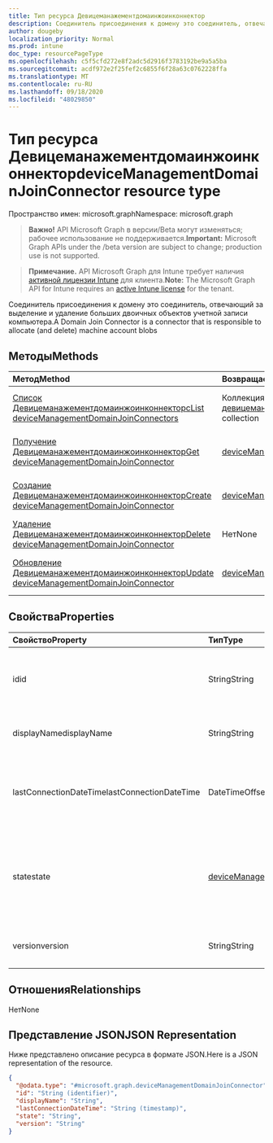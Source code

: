 ```yaml
---
title: Тип ресурса Девицеманажементдомаинжоинконнектор
description: Соединитель присоединения к домену это соединитель, отвечающий за выделение и удаление больших двоичных объектов учетной записи компьютера.
author: dougeby
localization_priority: Normal
ms.prod: intune
doc_type: resourcePageType
ms.openlocfilehash: c5f5cfd272e8f2adc5d2916f3783192be9a5a5ba
ms.sourcegitcommit: acdf972e2f25fef2c6855f6f28a63c0762228ffa
ms.translationtype: MT
ms.contentlocale: ru-RU
ms.lasthandoff: 09/18/2020
ms.locfileid: "48029850"
---
```

# <a name="devicemanagementdomainjoinconnector-resource-type"></a><span data-ttu-id="3da7e-103">Тип ресурса Девицеманажементдомаинжоинконнектор</span><span class="sxs-lookup"><span data-stu-id="3da7e-103">deviceManagementDomainJoinConnector resource type</span></span>

<span data-ttu-id="3da7e-104">Пространство имен: microsoft.graph</span><span class="sxs-lookup"><span data-stu-id="3da7e-104">Namespace: microsoft.graph</span></span>

> <span data-ttu-id="3da7e-105">**Важно!** API Microsoft Graph в версии/Beta могут изменяться; рабочее использование не поддерживается.</span><span class="sxs-lookup"><span data-stu-id="3da7e-105">**Important:** Microsoft Graph APIs under the /beta version are subject to change; production use is not supported.</span></span>

> <span data-ttu-id="3da7e-106">**Примечание.** API Microsoft Graph для Intune требует наличия [активной лицензии Intune](https://go.microsoft.com/fwlink/?linkid=839381) для клиента.</span><span class="sxs-lookup"><span data-stu-id="3da7e-106">**Note:** The Microsoft Graph API for Intune requires an [active Intune license](https://go.microsoft.com/fwlink/?linkid=839381) for the tenant.</span></span>

<span data-ttu-id="3da7e-107">Соединитель присоединения к домену это соединитель, отвечающий за выделение и удаление больших двоичных объектов учетной записи компьютера.</span><span class="sxs-lookup"><span data-stu-id="3da7e-107">A Domain Join Connector is a connector that is responsible to allocate (and delete) machine account blobs</span></span>

## <a name="methods"></a><span data-ttu-id="3da7e-108">Методы</span><span class="sxs-lookup"><span data-stu-id="3da7e-108">Methods</span></span>
|<span data-ttu-id="3da7e-109">Метод</span><span class="sxs-lookup"><span data-stu-id="3da7e-109">Method</span></span>|<span data-ttu-id="3da7e-110">Возвращаемый тип</span><span class="sxs-lookup"><span data-stu-id="3da7e-110">Return Type</span></span>|<span data-ttu-id="3da7e-111">Описание</span><span class="sxs-lookup"><span data-stu-id="3da7e-111">Description</span></span>|
|:---|:---|:---|
|[<span data-ttu-id="3da7e-112">Список Девицеманажементдомаинжоинконнекторс</span><span class="sxs-lookup"><span data-stu-id="3da7e-112">List deviceManagementDomainJoinConnectors</span></span>](../api/intune-odj-devicemanagementdomainjoinconnector-list.md)|<span data-ttu-id="3da7e-113">Коллекция [девицеманажементдомаинжоинконнектор](../resources/intune-odj-devicemanagementdomainjoinconnector.md)</span><span class="sxs-lookup"><span data-stu-id="3da7e-113">[deviceManagementDomainJoinConnector](../resources/intune-odj-devicemanagementdomainjoinconnector.md) collection</span></span>|<span data-ttu-id="3da7e-114">Список свойств и связей объектов [девицеманажементдомаинжоинконнектор](../resources/intune-odj-devicemanagementdomainjoinconnector.md) .</span><span class="sxs-lookup"><span data-stu-id="3da7e-114">List properties and relationships of the [deviceManagementDomainJoinConnector](../resources/intune-odj-devicemanagementdomainjoinconnector.md) objects.</span></span>|
|[<span data-ttu-id="3da7e-115">Получение Девицеманажементдомаинжоинконнектор</span><span class="sxs-lookup"><span data-stu-id="3da7e-115">Get deviceManagementDomainJoinConnector</span></span>](../api/intune-odj-devicemanagementdomainjoinconnector-get.md)|[<span data-ttu-id="3da7e-116">deviceManagementDomainJoinConnector</span><span class="sxs-lookup"><span data-stu-id="3da7e-116">deviceManagementDomainJoinConnector</span></span>](../resources/intune-odj-devicemanagementdomainjoinconnector.md)|<span data-ttu-id="3da7e-117">Чтение свойств и связей объекта [девицеманажементдомаинжоинконнектор](../resources/intune-odj-devicemanagementdomainjoinconnector.md) .</span><span class="sxs-lookup"><span data-stu-id="3da7e-117">Read properties and relationships of the [deviceManagementDomainJoinConnector](../resources/intune-odj-devicemanagementdomainjoinconnector.md) object.</span></span>|
|[<span data-ttu-id="3da7e-118">Создание Девицеманажементдомаинжоинконнектор</span><span class="sxs-lookup"><span data-stu-id="3da7e-118">Create deviceManagementDomainJoinConnector</span></span>](../api/intune-odj-devicemanagementdomainjoinconnector-create.md)|[<span data-ttu-id="3da7e-119">deviceManagementDomainJoinConnector</span><span class="sxs-lookup"><span data-stu-id="3da7e-119">deviceManagementDomainJoinConnector</span></span>](../resources/intune-odj-devicemanagementdomainjoinconnector.md)|<span data-ttu-id="3da7e-120">Создание нового объекта [девицеманажементдомаинжоинконнектор](../resources/intune-odj-devicemanagementdomainjoinconnector.md) .</span><span class="sxs-lookup"><span data-stu-id="3da7e-120">Create a new [deviceManagementDomainJoinConnector](../resources/intune-odj-devicemanagementdomainjoinconnector.md) object.</span></span>|
|[<span data-ttu-id="3da7e-121">Удаление Девицеманажементдомаинжоинконнектор</span><span class="sxs-lookup"><span data-stu-id="3da7e-121">Delete deviceManagementDomainJoinConnector</span></span>](../api/intune-odj-devicemanagementdomainjoinconnector-delete.md)|<span data-ttu-id="3da7e-122">Нет</span><span class="sxs-lookup"><span data-stu-id="3da7e-122">None</span></span>|<span data-ttu-id="3da7e-123">Удаляет объект [девицеманажементдомаинжоинконнектор](../resources/intune-odj-devicemanagementdomainjoinconnector.md).</span><span class="sxs-lookup"><span data-stu-id="3da7e-123">Deletes a [deviceManagementDomainJoinConnector](../resources/intune-odj-devicemanagementdomainjoinconnector.md).</span></span>|
|[<span data-ttu-id="3da7e-124">Обновление Девицеманажементдомаинжоинконнектор</span><span class="sxs-lookup"><span data-stu-id="3da7e-124">Update deviceManagementDomainJoinConnector</span></span>](../api/intune-odj-devicemanagementdomainjoinconnector-update.md)|[<span data-ttu-id="3da7e-125">deviceManagementDomainJoinConnector</span><span class="sxs-lookup"><span data-stu-id="3da7e-125">deviceManagementDomainJoinConnector</span></span>](../resources/intune-odj-devicemanagementdomainjoinconnector.md)|<span data-ttu-id="3da7e-126">Обновление свойств объекта [девицеманажементдомаинжоинконнектор](../resources/intune-odj-devicemanagementdomainjoinconnector.md) .</span><span class="sxs-lookup"><span data-stu-id="3da7e-126">Update the properties of a [deviceManagementDomainJoinConnector](../resources/intune-odj-devicemanagementdomainjoinconnector.md) object.</span></span>|

## <a name="properties"></a><span data-ttu-id="3da7e-127">Свойства</span><span class="sxs-lookup"><span data-stu-id="3da7e-127">Properties</span></span>
|<span data-ttu-id="3da7e-128">Свойство</span><span class="sxs-lookup"><span data-stu-id="3da7e-128">Property</span></span>|<span data-ttu-id="3da7e-129">Тип</span><span class="sxs-lookup"><span data-stu-id="3da7e-129">Type</span></span>|<span data-ttu-id="3da7e-130">Описание</span><span class="sxs-lookup"><span data-stu-id="3da7e-130">Description</span></span>|
|:---|:---|:---|
|<span data-ttu-id="3da7e-131">id</span><span class="sxs-lookup"><span data-stu-id="3da7e-131">id</span></span>|<span data-ttu-id="3da7e-132">String</span><span class="sxs-lookup"><span data-stu-id="3da7e-132">String</span></span>|<span data-ttu-id="3da7e-133">Уникальный идентификатор, представляющий соединитель.</span><span class="sxs-lookup"><span data-stu-id="3da7e-133">Unique identifier to represent a connector.</span></span>|
|<span data-ttu-id="3da7e-134">displayName</span><span class="sxs-lookup"><span data-stu-id="3da7e-134">displayName</span></span>|<span data-ttu-id="3da7e-135">String</span><span class="sxs-lookup"><span data-stu-id="3da7e-135">String</span></span>|<span data-ttu-id="3da7e-136">Отображаемое имя соединителя.</span><span class="sxs-lookup"><span data-stu-id="3da7e-136">The connector display name.</span></span>|
|<span data-ttu-id="3da7e-137">lastConnectionDateTime</span><span class="sxs-lookup"><span data-stu-id="3da7e-137">lastConnectionDateTime</span></span>|<span data-ttu-id="3da7e-138">DateTimeOffset</span><span class="sxs-lookup"><span data-stu-id="3da7e-138">DateTimeOffset</span></span>|<span data-ttu-id="3da7e-139">Последний соединитель времени с обращением к Intune.</span><span class="sxs-lookup"><span data-stu-id="3da7e-139">Last time connector contacted Intune.</span></span>|
|<span data-ttu-id="3da7e-140">state</span><span class="sxs-lookup"><span data-stu-id="3da7e-140">state</span></span>|[<span data-ttu-id="3da7e-141">deviceManagementDomainJoinConnectorState</span><span class="sxs-lookup"><span data-stu-id="3da7e-141">deviceManagementDomainJoinConnectorState</span></span>](../resources/intune-odj-devicemanagementdomainjoinconnectorstate.md)|<span data-ttu-id="3da7e-142">Состояние соединителя.</span><span class="sxs-lookup"><span data-stu-id="3da7e-142">The connector state.</span></span> <span data-ttu-id="3da7e-143">Возможные значения: `active`, `error`, `inactive`.</span><span class="sxs-lookup"><span data-stu-id="3da7e-143">Possible values are: `active`, `error`, `inactive`.</span></span>|
|<span data-ttu-id="3da7e-144">version</span><span class="sxs-lookup"><span data-stu-id="3da7e-144">version</span></span>|<span data-ttu-id="3da7e-145">String</span><span class="sxs-lookup"><span data-stu-id="3da7e-145">String</span></span>|<span data-ttu-id="3da7e-146">Версия соединителя.</span><span class="sxs-lookup"><span data-stu-id="3da7e-146">The version of the connector.</span></span>|

## <a name="relationships"></a><span data-ttu-id="3da7e-147">Отношения</span><span class="sxs-lookup"><span data-stu-id="3da7e-147">Relationships</span></span>
<span data-ttu-id="3da7e-148">Нет</span><span class="sxs-lookup"><span data-stu-id="3da7e-148">None</span></span>

## <a name="json-representation"></a><span data-ttu-id="3da7e-149">Представление JSON</span><span class="sxs-lookup"><span data-stu-id="3da7e-149">JSON Representation</span></span>
<span data-ttu-id="3da7e-150">Ниже представлено описание ресурса в формате JSON.</span><span class="sxs-lookup"><span data-stu-id="3da7e-150">Here is a JSON representation of the resource.</span></span>
<!-- {
  "blockType": "resource",
  "keyProperty": "id",
  "@odata.type": "microsoft.graph.deviceManagementDomainJoinConnector"
}
-->
``` json
{
  "@odata.type": "#microsoft.graph.deviceManagementDomainJoinConnector",
  "id": "String (identifier)",
  "displayName": "String",
  "lastConnectionDateTime": "String (timestamp)",
  "state": "String",
  "version": "String"
}
```






